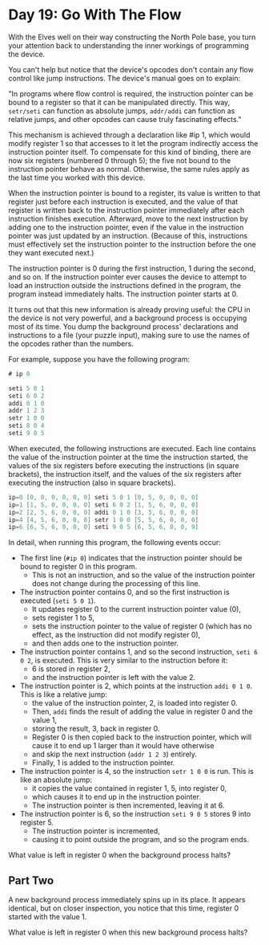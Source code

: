 # Day 19: Go With The Flow

With the Elves well on their way constructing the North Pole base,
you turn your attention back to understanding
the inner workings of programming the device.

You can't help but notice that the device's opcodes don't contain
any flow control like jump instructions.
The device's manual goes on to explain:

"In programs where flow control is required,
the instruction pointer can be bound to a register
so that it can be manipulated directly.
This way, `setr/seti` can function as absolute jumps,
`addr/addi` can function as relative jumps,
and other opcodes can cause truly fascinating effects."

This mechanism is achieved through a declaration like #ip 1,
which would modify register 1 so that accesses to it
let the program indirectly access the instruction pointer itself.
To compensate for this kind of binding,
there are now six registers (numbered 0 through 5);
the five not bound to the instruction pointer behave as normal.
Otherwise, the same rules apply as the last time you worked with this device.

When the instruction pointer is bound to a register,
its value is written to that register just before each
instruction is executed, and the value of that register
is written back to the instruction pointer immediately
after each instruction finishes execution.
Afterward, move to the next instruction by adding one
to the instruction pointer, even if the value in the
instruction pointer was just updated by an instruction.
(Because of this, instructions must effectively set the
instruction pointer to the instruction before the one they want executed next.)

The instruction pointer is 0 during the first instruction,
1 during the second, and so on.
If the instruction pointer ever causes the device to attempt
to load an instruction outside the instructions defined in the program,
the program instead immediately halts. The instruction pointer starts at 0.

It turns out that this new information is already proving useful:
the CPU in the device is not very powerful, and a background
process is occupying most of its time. You dump the background
process' declarations and instructions to a file (your puzzle input),
making sure to use the names of the opcodes rather than the numbers.

For example, suppose you have the following program:

```scala
# ip 0

seti 5 0 1
seti 6 0 2
addi 0 1 0
addr 1 2 3
setr 1 0 0
seti 8 0 4
seti 9 0 5
```

When executed, the following instructions are executed.
Each line contains the value of the instruction pointer
at the time the instruction started, the values of the
six registers before executing the instructions (in square brackets),
the instruction itself, and the values of the six registers
after executing the instruction (also in square brackets).

```scala
ip=0 [0, 0, 0, 0, 0, 0] seti 5 0 1 [0, 5, 0, 0, 0, 0]
ip=1 [1, 5, 0, 0, 0, 0] seti 6 0 2 [1, 5, 6, 0, 0, 0]
ip=2 [2, 5, 6, 0, 0, 0] addi 0 1 0 [3, 5, 6, 0, 0, 0]
ip=4 [4, 5, 6, 0, 0, 0] setr 1 0 0 [5, 5, 6, 0, 0, 0]
ip=6 [6, 5, 6, 0, 0, 0] seti 9 0 5 [6, 5, 6, 0, 0, 9]
```

In detail, when running this program, the following events occur:

- The first line (`#ip 0`) indicates that the instruction
pointer should be bound to register 0 in this program.
  - This is not an instruction, and so the value of the instruction
  pointer does not change during the processing of this line.
- The instruction pointer contains 0, and so the first instruction is
executed (`seti 5 0 1`).
  - It updates register 0 to the current instruction pointer value (0),
  - sets register 1 to 5,
  - sets the instruction pointer to the value of register 0
  (which has no effect, as the instruction did not modify register 0),
  - and then adds one to the instruction pointer.
- The instruction pointer contains 1, and so the second instruction, `seti 6 0 2`,
is executed. This is very similar to the instruction before it:
  - 6 is stored in register 2,
  - and the instruction pointer is left with the value 2.
- The instruction pointer is 2, which points at the instruction `addi 0 1 0`.
This is like a relative jump:
  - the value of the instruction pointer, 2, is loaded into register 0.
  - Then, `addi` finds the result of adding the value in register 0 and the value 1,
  - storing the result, 3, back in register 0.
  - Register 0 is then copied back to the instruction pointer,
  which will cause it to end up 1 larger than it would have otherwise
  - and skip the next instruction (`addr 1 2 3`) entirely.
  - Finally, 1 is added to the instruction pointer.
- The instruction pointer is 4, so the instruction `setr 1 0 0` is run.
This is like an absolute jump:
  - it copies the value contained in register 1, 5, into register 0,
  - which causes it to end up in the instruction pointer.
  - The instruction pointer is then incremented, leaving it at 6.
- The instruction pointer is 6, so the instruction `seti 9 0 5`
stores 9 into register 5.
  - The instruction pointer is incremented,
  - causing it to point outside the program, and so the program ends.

What value is left in register 0 when the background process halts?

## Part Two

A new background process immediately spins up in its place.
It appears identical, but on closer inspection,
you notice that this time, register 0 started with the value 1.

What value is left in register 0 when this new background process halts?
